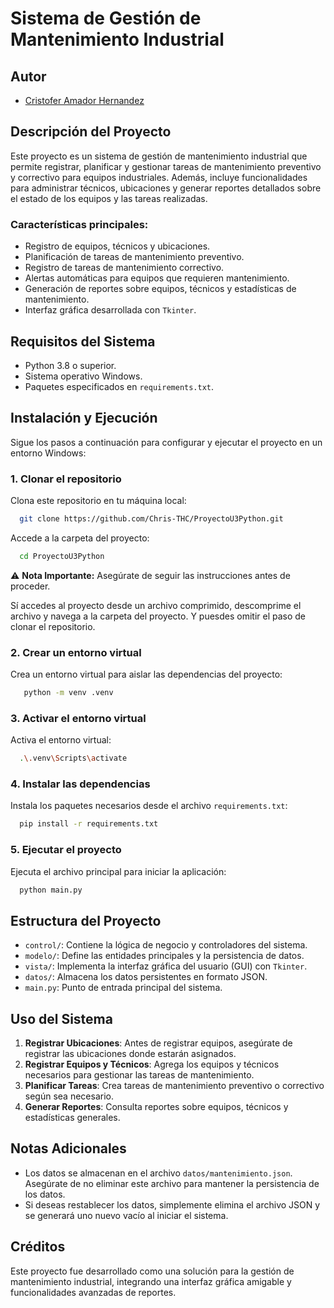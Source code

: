 # Sistema de Gestión de Mantenimiento Industrial

## Autor
- [Cristofer Amador Hernandez](https://github.com/Chris-THC)

## Descripción del Proyecto

Este proyecto es un sistema de gestión de mantenimiento industrial que permite registrar, planificar y gestionar tareas de mantenimiento preventivo y correctivo para equipos industriales. Además, incluye funcionalidades para administrar técnicos, ubicaciones y generar reportes detallados sobre el estado de los equipos y las tareas realizadas.

### Características principales:
- Registro de equipos, técnicos y ubicaciones.
- Planificación de tareas de mantenimiento preventivo.
- Registro de tareas de mantenimiento correctivo.
- Alertas automáticas para equipos que requieren mantenimiento.
- Generación de reportes sobre equipos, técnicos y estadísticas de mantenimiento.
- Interfaz gráfica desarrollada con `Tkinter`.

## Requisitos del Sistema

- Python 3.8 o superior.
- Sistema operativo Windows.
- Paquetes especificados en `requirements.txt`.

## Instalación y Ejecución

Sigue los pasos a continuación para configurar y ejecutar el proyecto en un entorno Windows:

### 1. Clonar el repositorio
Clona este repositorio en tu máquina local:
```bash
  git clone https://github.com/Chris-THC/ProyectoU3Python.git
```
Accede a la carpeta del proyecto:
```bash
  cd ProyectoU3Python
```
⚠️ **Nota Importante:** Asegúrate de seguir las instrucciones antes de proceder.

Sí accedes al proyecto desde un archivo comprimido, descomprime el archivo y navega a la carpeta del proyecto.
Y puesdes omitir el paso de clonar el repositorio.

### 2. Crear un entorno virtual
Crea un entorno virtual para aislar las dependencias del proyecto:
```bash
   python -m venv .venv
```

### 3. Activar el entorno virtual
Activa el entorno virtual:
```bash
  .\.venv\Scripts\activate
```

### 4. Instalar las dependencias
Instala los paquetes necesarios desde el archivo `requirements.txt`:
```bash
  pip install -r requirements.txt
```

### 5. Ejecutar el proyecto
Ejecuta el archivo principal para iniciar la aplicación:
```bash
  python main.py
```

## Estructura del Proyecto

- `control/`: Contiene la lógica de negocio y controladores del sistema.
- `modelo/`: Define las entidades principales y la persistencia de datos.
- `vista/`: Implementa la interfaz gráfica del usuario (GUI) con `Tkinter`.
- `datos/`: Almacena los datos persistentes en formato JSON.
- `main.py`: Punto de entrada principal del sistema.

## Uso del Sistema

1. **Registrar Ubicaciones**: Antes de registrar equipos, asegúrate de registrar las ubicaciones donde estarán asignados.
2. **Registrar Equipos y Técnicos**: Agrega los equipos y técnicos necesarios para gestionar las tareas de mantenimiento.
3. **Planificar Tareas**: Crea tareas de mantenimiento preventivo o correctivo según sea necesario.
4. **Generar Reportes**: Consulta reportes sobre equipos, técnicos y estadísticas generales.

## Notas Adicionales

- Los datos se almacenan en el archivo `datos/mantenimiento.json`. Asegúrate de no eliminar este archivo para mantener la persistencia de los datos.
- Si deseas restablecer los datos, simplemente elimina el archivo JSON y se generará uno nuevo vacío al iniciar el sistema.

## Créditos

Este proyecto fue desarrollado como una solución para la gestión de mantenimiento industrial, integrando una interfaz gráfica amigable y funcionalidades avanzadas de reportes.
